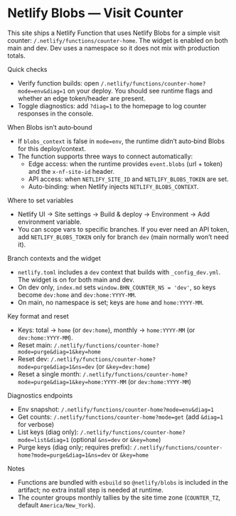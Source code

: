 Netlify Blobs — Visit Counter
=============================

This site ships a Netlify Function that uses Netlify Blobs for a simple visit counter: `/.netlify/functions/counter-home`. The widget is enabled on both main and dev. Dev uses a namespace so it does not mix with production totals.

Quick checks
- Verify function builds: open `/.netlify/functions/counter-home?mode=env&diag=1` on your deploy. You should see runtime flags and whether an edge token/header are present.
- Toggle diagnostics: add `?diag=1` to the homepage to log counter responses in the console.

When Blobs isn’t auto‑bound
- If `blobs_context` is false in `mode=env`, the runtime didn’t auto‑bind Blobs for this deploy/context.
- The function supports three ways to connect automatically:
  - Edge access: when the runtime provides `event.blobs` (url + token) and the `x-nf-site-id` header.
  - API access: when `NETLIFY_SITE_ID` and `NETLIFY_BLOBS_TOKEN` are set.
  - Auto-binding: when Netlify injects `NETLIFY_BLOBS_CONTEXT`.

Where to set variables
- Netlify UI → Site settings → Build & deploy → Environment → Add environment variable.
- You can scope vars to specific branches. If you ever need an API token, add `NETLIFY_BLOBS_TOKEN` only for branch `dev` (main normally won’t need it).

Branch contexts and the widget
- `netlify.toml` includes a `dev` context that builds with `_config_dev.yml`. The widget is on for both main and dev.
- On dev only, `index.md` sets `window.BHN_COUNTER_NS = 'dev'`, so keys become `dev:home` and `dev:home:YYYY-MM`.
- On main, no namespace is set; keys are `home` and `home:YYYY-MM`.

Key format and reset
- Keys: total → `home` (or `dev:home`), monthly → `home:YYYY-MM` (or `dev:home:YYYY-MM`).
- Reset main: `/.netlify/functions/counter-home?mode=purge&diag=1&key=home`
- Reset dev: `/.netlify/functions/counter-home?mode=purge&diag=1&ns=dev` (or `&key=dev:home`)
- Reset a single month: `/.netlify/functions/counter-home?mode=purge&diag=1&key=home:YYYY-MM` (or `dev:home:YYYY-MM`)

Diagnostics endpoints
- Env snapshot: `/.netlify/functions/counter-home?mode=env&diag=1`
- Get counts: `/.netlify/functions/counter-home?mode=get` (add `&diag=1` for verbose)
- List keys (diag only): `/.netlify/functions/counter-home?mode=list&diag=1` (optional `&ns=dev` or `&key=home`)
- Purge keys (diag only; requires prefix): `/.netlify/functions/counter-home?mode=purge&diag=1&ns=dev` or `&key=home`

Notes
- Functions are bundled with `esbuild` so `@netlify/blobs` is included in the artifact; no extra install step is needed at runtime.
- The counter groups monthly tallies by the site time zone (`COUNTER_TZ`, default `America/New_York`).
